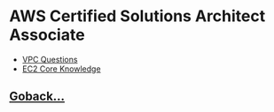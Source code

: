 # AWS Certified Solutions Architect Associate

- [VPC Questions](./vpc-questions/index.md)
- [EC2 Core Knowledge](./ect-core/index.md)

## [Goback...](../README.md)